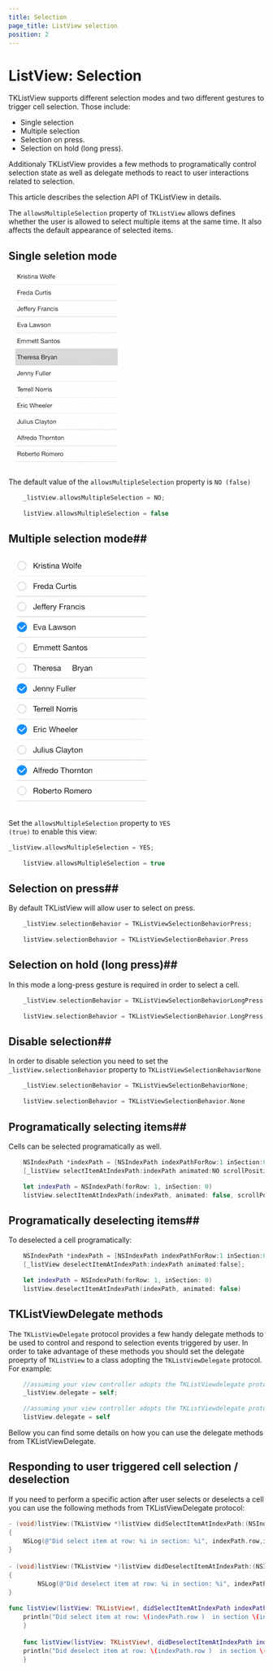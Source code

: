 ```yaml
---
title: Selection
page_title: ListView selection
position: 2
---
```


# ListView: Selection

TKListView supports different selection modes and two different gestures to trigger cell selection. Those include:

- Single selection
- Multiple selection
- Selection on press.
- Selection on hold (long press).

Additionaly TKListView provides a few methods to programatically control selection state as well as delegate methods to react to user interactions related to selection.

This article describes the selection API of TKListView in details.

The <code>allowsMultipleSelection</code> property of <code>TKListView</code> allows defines whether the user is allowed to select multiple items at the same time. It also affects the default appearance of selected items.

## Single seletion mode ##

<img src="../images/listview-selection001.png"/>

The default value of the <code>allowsMultipleSelection</code> property is <code>NO (false)</code> 

```Objective-C
	_listView.allowsMultipleSelection = NO;
```
```Swift
	listView.allowsMultipleSelection = false
```

## Multiple selection mode##

<img src="../images/listview-selection002.png"/>

Set the <code>allowsMultipleSelection</code> property to <code>YES (true)</code> to enable this view:

```Objective-C
_listView.allowsMultipleSelection = YES;
```
```Swift
	listView.allowsMultipleSelection = true	
```

## Selection on press##

By default TKListView will allow user to select on press.

```Objective-C
    _listView.selectionBehavior = TKListViewSelectionBehaviorPress;
```
```Swift
	listView.selectionBehavior = TKListViewSelectionBehavior.Press
```

## Selection on hold (long press)##

In this mode a long-press gesture is required in order to select a cell.

```Objective-C
	_listView.selectionBehavior = TKListViewSelectionBehaviorLongPress;
```
```Swift
	listView.selectionBehavior = TKListViewSelectionBehavior.LongPress
```
## Disable selection##
In order to disable selection you need to set the <code>_listView.selectionBehavior</code> property to  <code>TKListViewSelectionBehaviorNone</code>
```Objective-C
    _listView.selectionBehavior = TKListViewSelectionBehaviorNone;
```
```Swift
	listView.selectionBehavior = TKListViewSelectionBehavior.None
```
## Programatically selecting items##

Cells can be selected programatically as well.

```Objective-C
	NSIndexPath *indexPath = [NSIndexPath indexPathForRow:1 inSection:0];
	[_listView selectItemAtIndexPath:indexPath animated:NO scrollPosition:UICollectionViewScrollPositionNone];
```
```Swift
	let indexPath = NSIndexPath(forRow: 1, inSection: 0)
	listView.selectItemAtIndexPath(indexPath, animated: false, scrollPosition: UICollectionViewScrollPosition.None)
```
## Programatically deselecting items##

To deselected a cell programatically:

```Objective-C
	NSIndexPath *indexPath = [NSIndexPath indexPathForRow:1 inSection:0];
	[_listView deselectItemAtIndexPath:indexPath animated:false];
```
```Swift
	let indexPath = NSIndexPath(forRow: 1, inSection: 0)
	listView.deselectItemAtIndexPath(indexPath, animated: false)
```

## TKListViewDelegate methods

The <code>TKListViewDelegate</code> protocol provides a few handy delegate methods to be used to control and respond to selection events triggered by user. In order to take advantage of these methods you should set the delegate proeprty of <code>TKListView</code> to a class adopting the <code>TKListViewDelegate</code> protocol. For example:

```Objective-C
	//assuming your view controller adopts the TKListViewdelegate protocol
    _listView.delegate = self;
```
```Swift
	//assuming your view controller adopts the TKListViewdelegate protocol
	listView.delegate = self
```
Bellow you can find some details on how you can use the delegate methods from TKListViewDelegate.

## Responding to user triggered cell selection / deselection

If you need to perform a specific action after user selects or deselects a cell you can use the following methods from TKListViewDelegate protocol:

```Objective-C
- (void)listView:(TKListView *)listView didSelectItemAtIndexPath:(NSIndexPath *)indexPath
{
    NSLog(@"Did select item at row: %i in section: %i", indexPath.row,indexPath.section);
}

- (void)listView:(TKListView *)listView didDeselectItemAtIndexPath:(NSIndexPath *)indexPath
{
        NSLog(@"Did deselect item at row: %i in section: %i", indexPath.row,indexPath.section);
}
```
```Swift
func listView(listView: TKListView!, didSelectItemAtIndexPath indexPath: NSIndexPath!) {
	println("Did select item at row: \(indexPath.row )  in section \(indexPath.section)")
	}
    
    func listView(listView: TKListView!, didDeselectItemAtIndexPath indexPath: NSIndexPath!){
    println("Did deselect item at row: \(indexPath.row )  in section \(indexPath.section)")
    }
```




